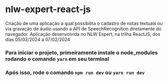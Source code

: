 # nlw-expert-react-js
Criação de uma aplicação a qual possibilita o cadastro de notas textuais ou via gravação de áudio usando a API de SpeechRecognition diretamente do navegador.
Aplicação desenvolvida no NLW Expert, na trilha ReactJS, dos dias 05/02/2024 a 07/02/2024

### Para iniciar o projeto, primeiramente instale o node_modules rodando o comando `yarn` em seu terminal
### Após isso, rode o comando `npm run dev` ou `yarn run dev`

